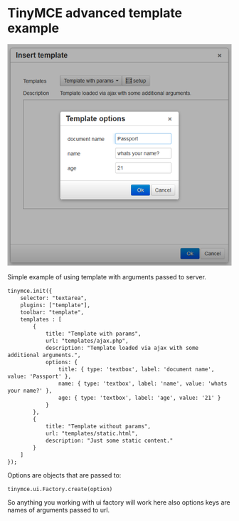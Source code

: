 TinyMCE advanced template example
=================================

![alt Advanced template editor](/images/screen00.png "Advanced template editor")

Simple example of using template with arguments passed to server.

	tinymce.init({
		selector: "textarea",
		plugins: ["template"],
		toolbar: "template",
		templates : [
			{
				title: "Template with params",
				url: "templates/ajax.php",
				description: "Template loaded via ajax with some additional arguments.",
				options: {
					title: { type: 'textbox', label: 'document name', value: 'Passport' },
					name: { type: 'textbox', label: 'name', value: 'whats your name?' },
					age: { type: 'textbox', label: 'age', value: '21' }
				}
			},
			{
				title: "Template without params",
				url: "templates/static.html",
				description: "Just some static content."
			}
		]
	});

Options are objects that are passed to:

	tinymce.ui.Factory.create(option)

So anything you working with ui factory will work here also options keys are names of arguments passed to url.